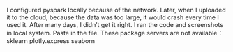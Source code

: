 I configured pyspark locally because of the network. Later, when I uploaded it to the cloud, because the data was too large, it would crash every time I used it. After many days, I didn’t get it right. I ran the code and screenshots in local system. Paste in the file.
These package servers are not available：sklearn plotly.express seaborn
